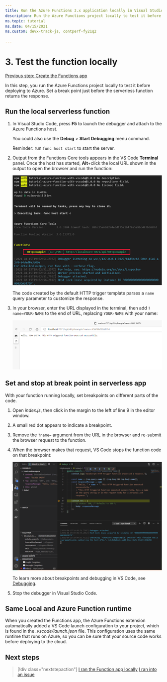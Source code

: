 ```yaml
---
title: Run the Azure Functions 3.x application locally in Visual Studio Code
description: Run the Azure Functions project locally to test it before deploying to Azure. Set a break point just before the serverless function returns the response.
ms.topic: tutorial
ms.date: 04/15/2021
ms.custom: devx-track-js, contperf-fy21q2

---
```


# 3. Test the function locally

[Previous step: Create the Functions app](tutorial-vscode-serverless-node-create-local.md)

In this step, you run the Azure Functions project locally to test it before deploying to Azure. Set a break point just before the serverless function returns the response. 

## Run the local serverless function

1. In Visual Studio Code, press **F5**  to launch the debugger and attach to the Azure Functions host. 

    You could also use the **Debug** > **Start Debugging** menu command.
    
    Reminder: run `func host start` to start the server.

1. Output from the Functions Core tools appears in the VS Code **Terminal** panel. Once the host has started, **Alt**+click the local URL shown in the output to open the browser and run the function:

    ![Output shown in VS Code Terminal panel when debugging locally](../../media/functions-extension/local-test-output.png)

    The code created by the default HTTP trigger template parses a `name` query parameter to customize the response. 

1. In your browser, enter the URL displayed in the terminal, then add `?name=YOUR-NAME` to the end of URL, replacing `YOUR-NAME` with your name:

    ![HTTP trigger function parsing URL parameters](../../media/functions-extension/local-test-browser.png)

## Set and stop at break point in serverless app

With your function running locally, set breakpoints on different parts of the code. 

1. Open *index.js*, then click in the margin to the left of line 9 in the editor window. 
1. A small red dot appears to indicate a breakpoint. 
1. Remove the `?name=` argument from the URL in the browser and re-submit the browser request to the function. 
1. When the browser makes that request, VS Code stops the function code on that breakpoint:

    ![VS Code stopped on a breakpoint](../../media/functions-extension/debugging-breakpoint.png)

    To learn more about breakpoints and debugging in VS Code, see [Debugging](https://code.visualstudio.com/docs/editor/debugging).

1. Stop the debugger in Visual Studio Code. 

## Same Local and Azure Function runtime 

When you created the Functions app, the Azure Functions extension automatically added a VS Code launch configuration to your project, which is found in the *.vscode/launch.json* file. This configuration uses the same runtime that runs on Azure, so you can be sure that your source code works before deploying to the cloud.

## Next steps

> [!div class="nextstepaction"]
> [I ran the Function app locally](tutorial-vscode-serverless-node-deploy-hosting.md) [I ran into an issue](https://www.research.net/r/PWZWZ52?tutorial=node-deployment-azurefunctions&step=run-app)
